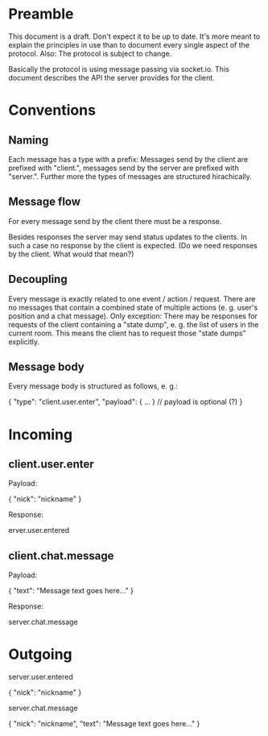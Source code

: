 Preamble
========

This document is a draft. Don't expect it to be up to date. It's more
meant to explain the principles in use than to document every single
aspect of the protocol. Also: The protocol is subject to change.

Basically the protocol is using message passing via socket.io. This
document describes the API the server provides for the client.


Conventions
===========

Naming
------

Each message has a type with a prefix: Messages send by the client
are prefixed with "client.", messages send by the server are prefixed
with "server.". Further more the types of messages are structured
hirachically.


Message flow
------------

For every message send by the client there must be a response.

Besides responses the server may send status updates to the clients.
In such a case no response by the client is expected. (Do we need
responses by the client. What would that mean?)


Decoupling
----------

Every message is exactly related to one event / action / request. There
are no messages that contain a combined state of multiple actions (e. g.
user's position and a chat message). Only exception: There may be
responses for requests of the client containing a "state dump", e. g.
the list of users in the current room. This means the client has to
request those "state dumps" explicitly.


Message body
------------

Every message body is structured as follows, e. g.:

  {
    "type": "client.user.enter",
    "payload": { ... } // payload is optional (?)
  }


Incoming
========

client.user.enter
-----------------

Payload:

  { "nick": "nickname" }

Response:

  erver.user.entered


client.chat.message
-------------------

Payload:

  { "text": "Message text goes here..." }

Response:

  server.chat.message


Outgoing
========

server.user.entered

  { "nick": "nickname" }

server.chat.message

  {
    "nick": "nickname",
    "text": "Message text goes here..."
  }

